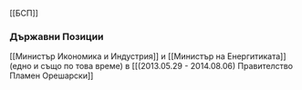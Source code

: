 [[БСП]]

### Държавни Позиции
[[Министър Икономика и Индустрия]] и [[Министър на Енергитиката]] (едно и също по това време) в [[(2013.05.29 - 2014.08.06) Правителство Пламен Орешарски]]